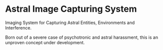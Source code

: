 # Astral Image Capturing System
Imaging System for Capturing Astral Entities, Environments and Interference.

Born out of a severe case of psychotronic and astral harassment, this is an unproven concept under development. 
